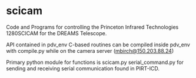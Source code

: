 # scicam

Code and Programs for controlling the Princeton Infrared Technologies 1280SCICAM for the DREAMS Telescope.

API contained in pdv_env
C-based routines can be compiled inside pdv_env with compile.py while on the camera server (mbirch@150.203.88.24)

Primary python module for functions is scicam.py
serial_command.py for sending and receiving serial communication found in PIRT-ICD. 

